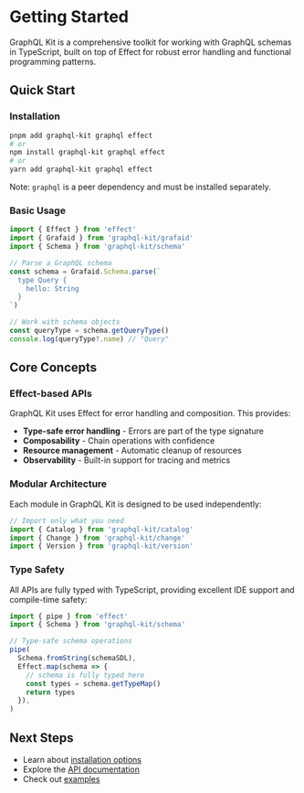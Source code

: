 # Getting Started

GraphQL Kit is a comprehensive toolkit for working with GraphQL schemas in TypeScript, built on top of Effect for robust error handling and functional programming patterns.

## Quick Start

### Installation

```bash
pnpm add graphql-kit graphql effect
# or
npm install graphql-kit graphql effect
# or
yarn add graphql-kit graphql effect
```

Note: `graphql` is a peer dependency and must be installed separately.

### Basic Usage

```typescript
import { Effect } from 'effect'
import { Grafaid } from 'graphql-kit/grafaid'
import { Schema } from 'graphql-kit/schema'

// Parse a GraphQL schema
const schema = Grafaid.Schema.parse(`
  type Query {
    hello: String
  }
`)

// Work with schema objects
const queryType = schema.getQueryType()
console.log(queryType?.name) // "Query"
```

## Core Concepts

### Effect-based APIs

GraphQL Kit uses Effect for error handling and composition. This provides:

- **Type-safe error handling** - Errors are part of the type signature
- **Composability** - Chain operations with confidence
- **Resource management** - Automatic cleanup of resources
- **Observability** - Built-in support for tracing and metrics

### Modular Architecture

Each module in GraphQL Kit is designed to be used independently:

```typescript
// Import only what you need
import { Catalog } from 'graphql-kit/catalog'
import { Change } from 'graphql-kit/change'
import { Version } from 'graphql-kit/version'
```

### Type Safety

All APIs are fully typed with TypeScript, providing excellent IDE support and compile-time safety:

```typescript
import { pipe } from 'effect'
import { Schema } from 'graphql-kit/schema'

// Type-safe schema operations
pipe(
  Schema.fromString(schemaSDL),
  Effect.map(schema => {
    // schema is fully typed here
    const types = schema.getTypeMap()
    return types
  }),
)
```

## Next Steps

- Learn about [installation options](./installation)
- Explore the [API documentation](/api/grafaid)
- Check out [examples](https://github.com/jasonkuhrt/graphql-kit/tree/main/examples)
